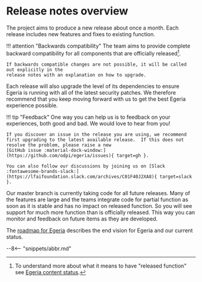 <!-- SPDX-License-Identifier: CC-BY-4.0 -->
<!-- Copyright Contributors to the Egeria project. -->

# Release notes overview

The project aims to produce a new release about once a month. Each release includes
new features and fixes to existing function.

!!! attention "Backwards compatibility"
    The team aims to provide complete backward compatibility for all components that
    are officially released[^1].

    If backwards compatible changes are not possible, it will be called out explicitly in the
    release notes with an explanation on how to upgrade.

Each release will also upgrade the level of its dependencies to
ensure Egeria is running with all of the latest security patches.
We therefore recommend that you keep moving forward with us to
get the best Egeria experience possible.

!!! tip "Feedback"
    One way you can help us is to feedback on your experiences, both good
    and bad. We would love to hear from you!

    If you discover an issue in the release you are using, we recommend
    first upgrading to the latest available release.  If this does not
    resolve the problem, please raise a new
    [GitHub issue :material-dock-window:](https://github.com/odpi/egeria/issues){ target=gh }.

    You can also follow our discussions by joining us on [Slack :fontawesome-brands-slack:](https://lfaifoundation.slack.com/archives/C01F40J2XA8){ target=slack }.

Our master branch is currently taking code for all future releases.
Many of the features are large and the teams integrate code for
partial function as soon as it is stable and has no impact on released function.
So you will see support for much more function than is officially released.
This way you can monitor and feedback on future items as they are developed.

The [roadmap for Egeria](roadmap)
describes the end vision for Egeria and our current status.

[^1]: To understand more about what it means to have "released function" see [Egeria content status](roadmap/content-status).

--8<-- "snippets/abbr.md"
